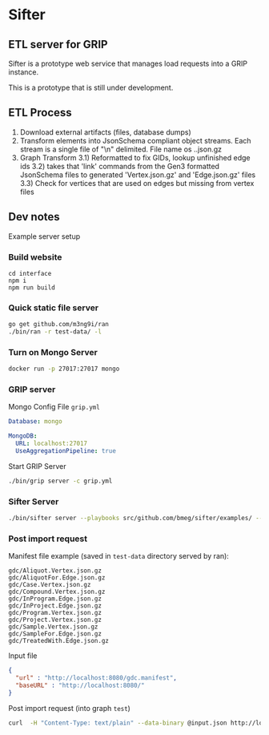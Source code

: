 
# Sifter
## ETL server for GRIP

Sifter is a prototype web service that manages load requests into a GRIP instance.

This is a prototype that is still under development.


## ETL Process

1) Download external artifacts (files, database dumps)
2) Transform elements into JsonSchema compliant object streams. Each stream is a
single file of "\n" delimited. File name os <prefix>.<class id>.json.gz
3) Graph Transform
3.1) Reformatted to fix GIDs, lookup unfinished edge ids
3.2) takes that 'link' commands from the Gen3 formatted JsonSchema files
to generated 'Vertex.json.gz' and 'Edge.json.gz' files
3.3) Check for vertices that are used on edges but missing from vertex files

## Dev notes
Example server setup

### Build website
```
cd interface
npm i
npm run build
```

### Quick static file server
```bash
go get github.com/m3ng9i/ran
./bin/ran -r test-data/ -l
```

### Turn on Mongo Server
```bash
docker run -p 27017:27017 mongo
```

### GRIP server
Mongo Config File `grip.yml`
```yaml
Database: mongo

MongoDB:
  URL: localhost:27017
  UseAggregationPipeline: true
```

Start GRIP Server
```bash
./bin/grip server -c grip.yml
```

### Sifter Server
```bash
./bin/sifter server --playbooks src/github.com/bmeg/sifter/examples/ --web src/github.com/bmeg/sifter/interface/build
```

### Post import request

Manifest file example (saved in `test-data` directory served by ran):
```
gdc/Aliquot.Vertex.json.gz
gdc/AliquotFor.Edge.json.gz
gdc/Case.Vertex.json.gz
gdc/Compound.Vertex.json.gz
gdc/InProgram.Edge.json.gz
gdc/InProject.Edge.json.gz
gdc/Program.Vertex.json.gz
gdc/Project.Vertex.json.gz
gdc/Sample.Vertex.json.gz
gdc/SampleFor.Edge.json.gz
gdc/TreatedWith.Edge.json.gz
```


Input file
```json
{
  "url" : "http://localhost:8080/gdc.manifest",
  "baseURL" : "http://localhost:8080/"
}
```

Post import request (into graph `test`)
```bash
curl  -H "Content-Type: text/plain" --data-binary @input.json http://localhost:8090/api/playbook/GraphManifest/test
```
